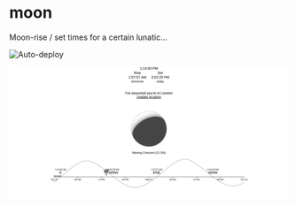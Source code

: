 # moon
Moon-rise / set times for a certain lunatic...

![Auto-deploy](https://github.com/r1ch/moon/workflows/Auto-deploy/badge.svg)

![Website snapshot](./snapshot.png)
